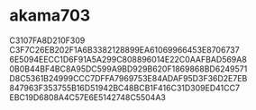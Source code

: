 # akama703
C3107FA8D210F309
C3F7C26EB202F1A6B3382128899EA61069966453E8706737
6E5094EECC1D6F91A5A299C808896014E22C0AAFBAD569A8
0B0B44BF4BC8A95DC599A9BD929B620F1869868BD6249571
D8C5361B24999CCC7DFFA7969753E84ADAF95D3F36D2E7EB
847963F353755B16D51942BC48BCB1F416C31D309ED41CC7
EBC19D6808A4C57E6E5142748C5504A3
